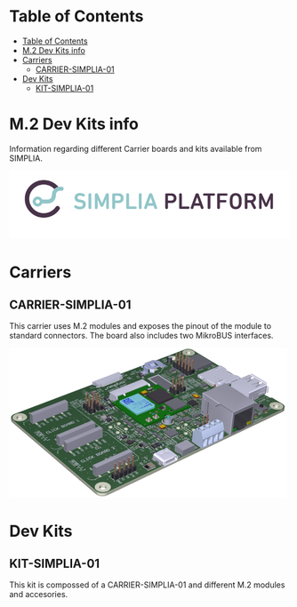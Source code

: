 Table of Contents
=================

* [Table of Contents](#table-of-contents)
* [M.2 Dev Kits info](#m2-dev-kits-info)
* [Carriers](#carriers)
   * [CARRIER-SIMPLIA-01](#carrier-simplia-01)
* [Dev Kits](#dev-kits)
   * [KIT-SIMPLIA-01](#kit-simplia-01)

# M.2 Dev Kits info
Information regarding different Carrier boards and kits available from SIMPLIA.

![SIMPLIA Platform](images/logo_platform.png?)

# Carriers

## CARRIER-SIMPLIA-01
This carrier uses M.2 modules and exposes the pinout of the module to standard
connectors. The board also includes two MikroBUS interfaces.

![CARRIER-SIMPLIA-01](images/carrier_01.png)

# Dev Kits

## KIT-SIMPLIA-01
This kit is compossed of a CARRIER-SIMPLIA-01 and different M.2 modules and
accesories.
